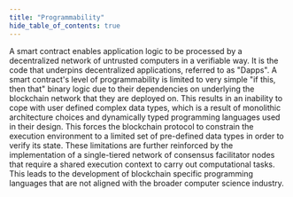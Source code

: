 ```yaml
---
title: "Programmability"
hide_table_of_contents: true
---
```


<head>
  <title>Programmability</title>
  <meta
    name="description"
    content=""
  />
</head>

<intro-end />

A smart contract enables application logic to be processed by a decentralized network of untrusted computers in a verifiable way.
It is the code that underpins decentralized applications, referred to as "Dapps". A smart contract's level of programmability is limited
to very simple "if this, then that" binary logic due to their dependencies on underlying the blockchain network
that they are deployed on. This results in an inability to cope with user defined complex data types, which
is a result of monolithic architecture choices and dynamically typed programming languages used in their design. This
forces the blockchain protocol to constrain the execution environment to a limited set of pre-defined data types in order
to verify its state. These limitations are further reinforced by the implementation of a single-tiered network of consensus
facilitator nodes that require a shared execution context to carry out computational tasks. This leads to the development of blockchain
specific programming languages that are not aligned with the broader computer science industry. 